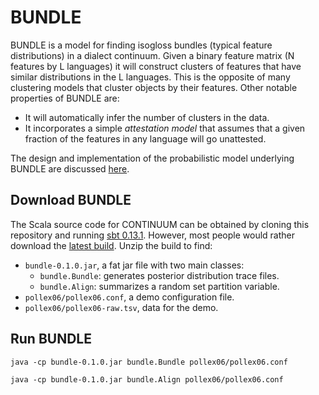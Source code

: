 # BUNDLE

BUNDLE is a model for finding isogloss bundles (typical feature distributions) in a dialect continuum.  Given a binary feature matrix (N features by L languages) it will construct clusters of features that have similar distributions in the L languages.  This is the opposite of many clustering models that cluster objects by their features.  Other notable properties of BUNDLE are:

* It will automatically infer the number of clusters in the data.
* It incorporates a simple _attestation model_ that assumes that a given fraction of the features in any language will go unattested.

The design and implementation of the probabilistic model underlying BUNDLE are discussed [here](www.github.com).

## Download BUNDLE

The Scala source code for CONTINUUM can be obtained by cloning this repository and running [sbt 0.13.1](www.scala-sbt.org/0.13.1/docs/Getting-Started/Setup.html).  However, most people would rather download the [latest build](www.github.com).  Unzip the build to find:

* `bundle-0.1.0.jar`, a fat jar file with two main classes:
  * `bundle.Bundle`: generates posterior distribution trace files.
  * `bundle.Align`: summarizes a random set partition variable.
* `pollex06/pollex06.conf`, a demo configuration file.
* `pollex06/pollex06-raw.tsv`, data for the demo.

## Run BUNDLE

```
java -cp bundle-0.1.0.jar bundle.Bundle pollex06/pollex06.conf
```

```
java -cp bundle-0.1.0.jar bundle.Align pollex06/pollex06.conf
```

